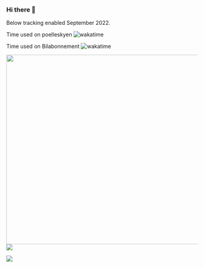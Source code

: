 ### Hi there 👋

Below tracking enabled September 2022.

Time used on poelleskyen <img src="https://wakatime.com/badge/user/1b1008da-b222-4921-80cc-f0f769f207a9/project/6251ffde-b3cb-4f4b-acd8-855cc11be4bc.svg" alt="wakatime">

Time used on Bilabonnement <img src="https://wakatime.com/badge/user/1b1008da-b222-4921-80cc-f0f769f207a9/project/6c91d3b6-3845-45ca-908c-6c5edbaf34c5.svg" alt="wakatime">

<img src="https://wakatime.com/share/@1b1008da-b222-4921-80cc-f0f769f207a9/c27e7ff0-b8e2-4a08-ba1b-fa4d22b5f445.png" style="height: 500px; width: 700px"/>


<img src="https://wakatime.com/share/@1b1008da-b222-4921-80cc-f0f769f207a9/86d6ea20-9f0d-4395-b69f-04060a4698c3.png" />


![](https://komarev.com/ghpvc/?FHallengreen&color=green)
